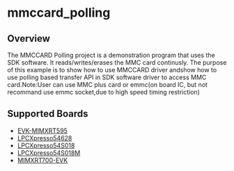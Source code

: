 # mmccard_polling

## Overview

The MMCCARD Polling project is a demonstration program that uses the SDK
software. It reads/writes/erases the MMC card continusly. The purpose of this
example is to show how to use MMCCARD driver andshow how to use polling based
transfer API in SDK software driver to access MMC card.Note:User can use MMC
plus card or emmc(on board IC, but not recommand use emmc socket,due to high
speed timing restriction)

## Supported Boards
- [EVK-MIMXRT595](../../_boards/evkmimxrt595/sdmmc_examples/mmccard_polling/example_board_readme.md)
- [LPCXpresso54628](../../_boards/lpcxpresso54628/sdmmc_examples/mmccard_polling/example_board_readme.md)
- [LPCXpresso54S018](../../_boards/lpcxpresso54s018/sdmmc_examples/mmccard_polling/example_board_readme.md)
- [LPCXpresso54S018M](../../_boards/lpcxpresso54s018m/sdmmc_examples/mmccard_polling/example_board_readme.md)
- [MIMXRT700-EVK](../../_boards/mimxrt700evk/sdmmc_examples/mmccard_polling/example_board_readme.md)
